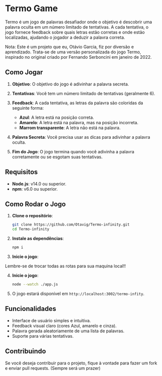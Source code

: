 # Termo Game

Termo é um jogo de palavras desafiador onde o objetivo é descobrir uma palavra oculta em um número limitado de tentativas. A cada tentativa, o jogo fornece feedback sobre quais letras estão corretas e onde estão localizadas, ajudando o jogador a deduzir a palavra correta.

Nota: Este é um projeto que eu, Otávio Garcia, fiz por diversão e aprendizado. Trata-se de uma versão personalizada do jogo Termo, inspirado no original criado por Fernando Serboncini em janeiro de 2022.

## Como Jogar

1. **Objetivo**: O objetivo do jogo é adivinhar a palavra secreta.
2. **Tentativas**: Você tem um número limitado de tentativas (geralmente 6).
3. **Feedback**: A cada tentativa, as letras da palavra são coloridas da seguinte forma:
   - **Azul**: A letra está na posição correta.
   - **Amarelo**: A letra está na palavra, mas na posição incorreta.
   - **Marrom transparente**: A letra não está na palavra.

4. **Palavra Secreta**: Você precisa usar as dicas para adivinhar a palavra oculta.
5. **Fim do Jogo**: O jogo termina quando você adivinha a palavra corretamente ou se esgotam suas tentativas.

## Requisitos

- **Node.js**: v14.0 ou superior.
- **npm**: v6.0 ou superior.

## Como Rodar o Jogo

1. **Clone o repositório**:

   ```bash
   git clone https://github.com/Otavig/Termo-infinity.git
   cd Termo-infinity
   ```

2. **Instale as dependências**:

   ```bash
   npm i
   ```

4. **Inicie o jogo**:

  Lembre-se de trocar todas as rotas para sua maquina local!!

4. **Inicie o jogo**:

   ```bash
   node --watch ./app.js
   ```

4. O jogo estará disponível em `http://localhost:3002/termo-infity`.

## Funcionalidades

- Interface de usuário simples e intuitiva.
- Feedback visual claro (cores Azul, amarelo e cinza).
- Palavra gerada aleatoriamente de uma lista de palavras.
- Suporte para várias tentativas.

## Contribuindo

Se você deseja contribuir para o projeto, fique à vontade para fazer um fork e enviar pull requests. (Sempre será um prazer)


